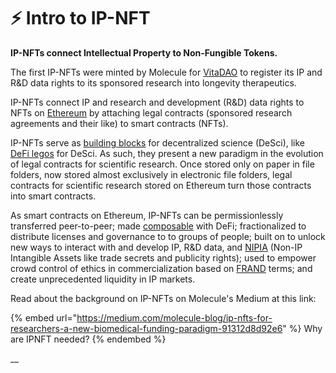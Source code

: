 # ⚡ Intro to IP-NFT

**IP-NFTs connect Intellectual Property to Non-Fungible Tokens.**&#x20;

The first IP-NFTs were minted by Molecule for [VitaDAO](https://www.vitadao.com/) to register its IP and R\&D data rights to its sponsored research into longevity therapeutics.&#x20;

IP-NFTs connect IP and research and development (R\&D) data rights to NFTs on [Ethereum](https://www.ethereum.org) by attaching legal contracts (sponsored research agreements and their like) to smart contracts (NFTs).&#x20;

IP-NFTs serve as [building blocks](https://molecule.to/blog/ip-nfts-for-researchers-a-new-biomedical-funding-paradigm) for decentralized science (DeSci), like [DeFi legos](https://www.defipulse.com/blog/what-is-defi) for DeSci. As such, they present a new paradigm in the evolution of legal contracts for scientific research. Once stored only on paper in file folders, now stored almost exclusively in electronic file folders, legal contracts for scientific research stored on Ethereum turn those contracts into smart contracts.&#x20;

As smart contracts on Ethereum, IP-NFTs can be permissionlessly transferred peer-to-peer; made [composable](https://blog.aragon.org/what-is-composability/) with DeFi; fractionalized to distribute licenses and governance to to groups of people; built on to unlock new ways to interact with and develop IP, R\&D data, and [NIPIA](https://www.aaup.org/sites/default/files/files/IntangibleAssets.pdf) (Non-IP Intangible Assets like trade secrets and publicity rights); used to empower crowd control of ethics in commercialization based on [FRAND](https://en.wikipedia.org/wiki/Reasonable\_and\_non-discriminatory\_licensing) terms; and create unprecedented liquidity in IP markets.&#x20;

Read about the background on IP-NFTs on Molecule's Medium at this link:

{% embed url="https://medium.com/molecule-blog/ip-nfts-for-researchers-a-new-biomedical-funding-paradigm-91312d8d92e6" %}
Why are IPNFT needed?
{% endembed %}

__
